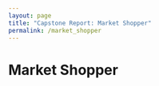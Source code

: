 ```yaml
---
layout: page
title: "Capstone Report: Market Shopper"
permalink: /market_shopper
---
```


# Market Shopper
